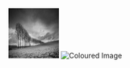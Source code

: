 
<img src="https://github.com/wmkthi/Open-CV/blob/main/mkdir%20models/test2.jpg" alt="Original Image" width="100" height="100">
<img src="https://github.com/wmkthi/Open-CV/blob/main/mkdir%20models/result.png" alt="Coloured Image" width="100" height="100">

